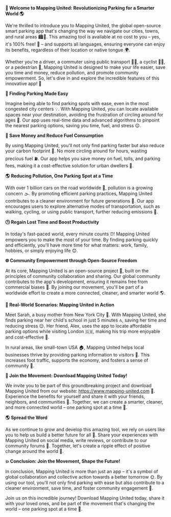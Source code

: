 **🚀 Welcome to Mapping United: Revolutionizing Parking for a Smarter World 🌎**

We're thrilled to introduce you to Mapping United, the global open-source smart parking app that's changing the way we navigate our cities, towns, and rural areas 🏙️🚗. This amazing tool is available at no cost to you – yes, it's 100% free! 🎁 – and supports all languages, ensuring everyone can enjoy its benefits, regardless of their location or native tongue 🌍.

Whether you're a driver, a commuter using public transport 🚌🚂, a cyclist 🚴‍♀️, or a pedestrian 👣, Mapping United is designed to make your life easier, save you time and money, reduce pollution, and promote community empowerment. So, let's dive in and explore the incredible features of this innovative app! 🤔

**📍 Finding Parking Made Easy**

Imagine being able to find parking spots with ease, even in the most congested city centers 💡. With Mapping United, you can locate available spaces near your destination, avoiding the frustration of circling around for ages 🔁. Our app uses real-time data and advanced algorithms to pinpoint the nearest parking options, saving you time, fuel, and stress 😌.

**💸 Save Money and Reduce Fuel Consumption**

By using Mapping United, you'll not only find parking faster but also reduce your carbon footprint 🌿. No more circling around for hours, wasting precious fuel ⛽️. Our app helps you save money on fuel, tolls, and parking fees, making it a cost-effective solution for urban dwellers 💸.

**🌎 Reducing Pollution, One Parking Spot at a Time**

With over 1 billion cars on the road worldwide 🚗, pollution is a growing concern 🌫️. By promoting efficient parking practices, Mapping United contributes to a cleaner environment for future generations 🌟. Our app encourages users to explore alternative modes of transportation, such as walking, cycling, or using public transport, further reducing emissions 🔋.

**🕒 Regain Lost Time and Boost Productivity**

In today's fast-paced world, every minute counts ⏰! Mapping United empowers you to make the most of your time. By finding parking quickly and efficiently, you'll have more time for what matters: work, family, hobbies, or simply enjoying life 😊.

**🌐 Community Empowerment through Open-Source Freedom**

At its core, Mapping United is an open-source project 🤝, built on the principles of community collaboration and sharing. Our global community contributes to the app's development, ensuring it remains free from commercial biases 💸. By joining our movement, you'll be part of a worldwide effort to create a more connected, cleaner, and smarter world 🌎.

**🌟 Real-World Scenarios: Mapping United in Action**

Meet Sarah, a busy mother from New York City 🗽️. With Mapping United, she finds parking near her child's school in just 5 minutes 🔝, saving her time and reducing stress 😌. Her friend, Alex, uses the app to locate affordable parking options while visiting London 🇬🇧, making his trip more enjoyable and cost-effective 💸.

In rural areas, like small-town USA 🏠, Mapping United helps local businesses thrive by providing parking information to visitors 👥. This increases foot traffic, supports the economy, and fosters a sense of community 🌈.

**📣 Join the Movement: Download Mapping United Today!**

We invite you to be part of this groundbreaking project and download Mapping United from our website: https://www.mapping-united.com 📲. Experience the benefits for yourself and share it with your friends, neighbors, and communities 🤝. Together, we can create a smarter, cleaner, and more connected world – one parking spot at a time 🚀.

**🌎 Spread the Word**

As we continue to grow and develop this amazing tool, we rely on users like you to help us build a better future for all 🌟. Share your experiences with Mapping United on social media, write reviews, or contribute to our community forums 💬. Together, let's create a ripple effect of positive change around the world 🌊.

**💥 Conclusion: Join the Movement, Shape the Future!**

In conclusion, Mapping United is more than just an app – it's a symbol of global collaboration and collective action towards a better tomorrow 🌞. By using our tool, you'll not only find parking with ease but also contribute to a cleaner environment, save time, and foster community engagement 🔗.

Join us on this incredible journey! Download Mapping United today, share it with your loved ones, and be part of the movement that's changing the world – one parking spot at a time 🌟.